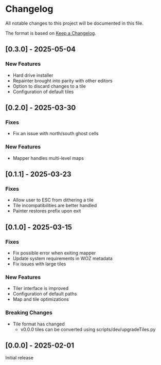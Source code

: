 # Changelog

All notable changes to this project will be documented in this file.

The format is based on [Keep a Changelog](https://keepachangelog.com/en/1.1.0/).

## [0.3.0] - 2025-05-04

### New Features

* Hard drive installer
* Repainter brought into parity with other editors
* Option to discard changes to a tile
* Configuration of default tiles

## [0.2.0] - 2025-03-30

### Fixes

* Fix an issue with north/south ghost cells

### New Features

* Mapper handles multi-level maps

## [0.1.1] - 2025-03-23

### Fixes

* Allow user to ESC from dithering a tile
* Tile incompatibilities are better handled
* Painter restores prefix upon exit

## [0.1.0] - 2025-03-15

### Fixes

* Fix possible error when exiting mapper
* Update system requirements in WOZ metadata
* Fix issues with large tiles

### New Features

* Tiler interface is improved
* Configuration of default paths
* Map and tile optimizations

### Breaking Changes

* Tile format has changed
    - v0.0.0 tiles can be converted using scripts/dev/upgradeTiles.py

## [0.0.0] - 2025-02-01

Initial release